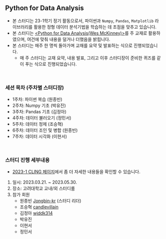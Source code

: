 ## Python for Data Analysis
- 본 스터디는 23-1학기 정기 활동으로서, 파이썬과 `Numpy`, `Pandas`, `Matplotlib` 라이브러리를 활용한 정형 데이터 분석기법을 학습하는 데 초점을 맞추고 있습니다.
- 본 스터디는 [<Python for Data Analysis(Wes McKinney)>](https://product.kyobobook.co.kr/detail/S000001810160)를 주 교재로 활용하였으며, 여건에 맞춰 내용을 덜거나 더했음을 밝힙니다.
- 본 스터디는 매주 한 명씩 돌아가며 교재를 요약 및 발표하는 식으로 진행되었습니다.
  - 매 주 스터디는 교재 요약, 내용 발표, 그리고 이후 스터디장이 준비한 퀴즈를 같이 푸는 식으로 진행되었습니다.

<br>

### 세션 목차 (주차별 스터디장)
- 1주차: 파이썬 복습 (원종빈)
- 2주차: Numpy 기초 (박유진)
- 3주차: Pandas 기초 (김정아)
- 4주차: 데이터 불러오기 (정민서)
- 5주차: 데이터 정제 (조승혁)
- 6주차: 데이터 조인 및 병합 (원종빈)
- 7주차: 데이터 시각화 (이현서)

<br>

### 스터디 진행 세부내용
- [2023-1 CLING 페이지](https://www.notion.so/linea77/dfdcec3714334513a973c1ff8e8e8ab2?pvs=4)에서 좀 더 자세한 내용들을 확인할 수 있습니다.
1. 일시: 2023.03.21. ~ 2023.05.30.
2. 장소: 고려대학교 교내/외 스터디룸
3. 참가 회원
   - 원종빈 [Jongbin-kr](https://github.com/Jongbin-kr) (스터디 리더)
   - 조승혁 [candlevillain](https://github.com/candlevillain)
   - 김정아 [wjddk314](https://github.com/wjddk314)
   - 박유진
   - 이현서
   - 정민서
